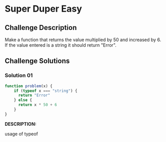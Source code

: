 # Super Duper Easy

## Challenge Description

Make a function that returns the value multiplied by 50 and increased by 6. If the value entered is a string it should return "Error".

## Challenge Solutions

### Solution 01

```jsx
function problem(x) {
    if (typeof x === "string") {
      return "Error"
    } else {
      return x * 50 + 6
    }
}
```

**DESCRIPTION:**

usage of typeof